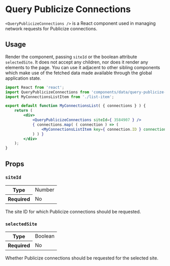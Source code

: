 # Query Publicize Connections

`<QueryPublicizeConnections />` is a React component used in managing network requests for Publicize connections.

## Usage

Render the component, passing `siteId` or the boolean attribute `selectedSite`. It does not accept any children, nor does it render any elements to the page. You can use it adjacent to other sibling components which make use of the fetched data made available through the global application state.

```jsx
import React from 'react';
import QueryPublicizeConnections from 'components/data/query-publicize-connetions';
import MyConnectionsListItem from './list-item';

export default function MyConnectionsList( { connections } ) {
	return (
		<div>
			<QueryPublicizeConnections siteId={ 3584907 } />
			{ connections.map( ( connection ) => (
				<MyConnectionsListItem key={ connection.ID } connection={ connection } />
			) ) }
		</div>
	);
}
```

## Props

### `siteId`

<table>
	<tr><th>Type</th><td>Number</td></tr>
	<tr><th>Required</th><td>No</td></tr>
</table>

The site ID for which Publicize connections should be requested.

### `selectedSite`

<table>
	<tr><th>Type</th><td>Boolean</td></tr>
	<tr><th>Required</th><td>No</td></tr>
</table>

Whether Publicize connections should be requested for the selected site.
